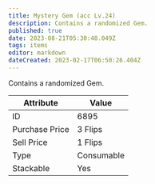 ```yaml
---
title: Mystery Gem (acc Lv.24)
description: Contains a randomized Gem.
published: true
date: 2023-08-21T05:30:48.049Z
tags: items
editor: markdown
dateCreated: 2023-02-17T06:50:26.404Z
---
```


Contains a randomized Gem.

|Attribute|Value|
|-|-|
|ID|6895|
|Purchase Price|3 Flips|
|Sell Price|1 Flips|
|Type|Consumable|
|Stackable|Yes|

